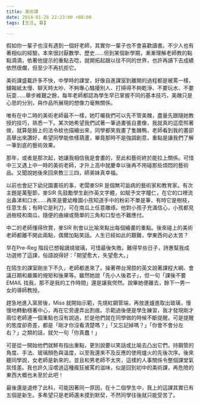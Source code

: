 ```yaml
---
title: 美術課
date: 2014-01-26 22:23:00 +08:00
tags: [生活, 暮]

---
```


  
  
  
假如你一輩子也沒有遇到一個好老師，其實你一輩子也不會喜歡讀書。不少人也有著相似的經驗，本來很討厭數學、歷史……但到某個新學期，漸漸理解老師教的點點滴滴，依著他提示的重點去唸，就開拓起跟以往不同的世界，也許再讀下去成績依然很爛，但至少不再抗拒它。  
  
美術課盛載許多不快，中學時的課堂，好像自進課室到離開的過程都是被罵一樣，舖報紙太慢、聊天時太吵、不夠專心騷擾別人、打掃得不夠乾淨、不要玩水、不要玩耍……舉步維艱之餘，每年老師都認為學生早已掌握不同的基本技巧，美醜只是心思的分別，與作品所展現的想像力毫無關係。  
  
唯有在中二時的美術老師最不一樣，她叮囑我們可以先不管美醜，盡量先跟隨她教授的技巧，熟悉一下。某次她希望我們試著一筆過畫張自畫像，我就真的這麼照著做，就算是臉上的法令紋也描繪出來，同學都笑我畫了隻醜鴨，老師看到我的畫卻高舉出來讚好，希望同學能依樣葫蘆，畢竟那時不是強調創意，重點是讓我們了解一筆到底的藝術效果。  
  
那年，或者是那次起，她讓我相信我是會畫的，至此和藝術終於能拉上關係。可惜中三又遇上中一時的美術老師，才升上高中就慶幸以後再不用碰那些煩悶的藝術品。又聞說她後來回來教三三四，師弟妹真幸福。  
  
  
以前也會記下幼兒園畫班的事，老闆麥SIR 是個無可詬病的藝術家和教育家。有次主題是萬聖節，麥SIR 先鼓勵學生創作英文字體，如賦予文字瞳仁，在它的口裡流出鼻涕和口水……再來是要幼稚園小孩知道手中的粉彩不單是筆，有時它是樹枝，任意生長；有時它是利刀，可在南瓜上任意雕琢。他對小孩子充滿信心，小孩都見過樹枝和南瓜，隨便的曲線或簡單的三角和口型也不難應付。  
  
  
中二的老師懂得欣賞，麥SIR 則會以比喻來點出每個繪畫的重點。後來碰上的美術老師都離不開此兩點，偶爾加點笑話。人生已經如此的艱難，學東西何必太苦？  
  
  
早在Pre-Reg 階段已想報讀燒玻璃，可惜最後失敗。難得早些日子，詩惠幫我成功選修了這課，俗語說得好：「期望愈大，失望愈大。」  
  
在陌生的課室剛坐下不久，老師都進來了。操著帶台灣腔的英文說著課程大綱、會議日期和嚴厲的規矩和後果等。雖然她說「先小人後君子」，但一句「課後不要EMAIL 找我，那不是我的工作時間」還是讓我愕然。說畢她便離去，餘下一男一女的導師教授。  
  
趕急地進入窯房後，Miss 就開始示範，先燒紅鋼管端，再放進爐進取出玻璃，慢慢地轉動穩著中心，再在它旁邊弄出割痕。示範過後便是學生練習，我才發現剛才兩位老師連一個重點也沒有說過，於是他們就在同學做的時候不斷提醒。可是提醒的態度卻奇差，都是「剛才你沒看清楚嗎？」「又忘記掉嗎？」「你會不會分左右？」之類的話，就欠一句「你真蠢！」  
  
可是從一開始他們就鮮有指出重點，更別說要以笑話或比喻去凸出它們，持鋼管的角度、手法、玻璃顏色與溫度，以至我還來不及反應的使用爐火的先後次序。後來聽同學說，女老師是新來的，並且和男老師不太夾，這樣的人事關係令整個課堂氣氛怪差。我也許久沒嚐過這種瘋狂被罵的滋味，似是回到初中的美術課，再危險的東西大概也未至於此吧！  
  
最後還是退修了此科，可能因著同一原因，在十二個學生中，我上的這課其實已有五個是新生。多希望只是老師還未摸到默契，不然同學往後就只能受苦了。  
  
  
